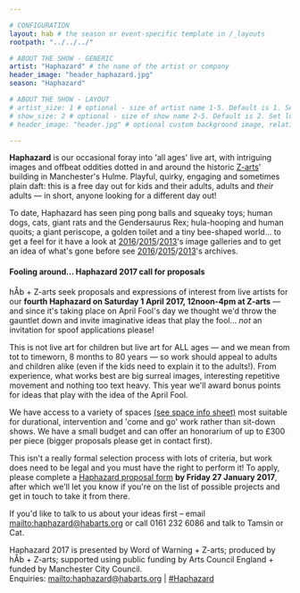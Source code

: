 ```yaml
---

# CONFIGURATION
layout: hab # the season or event-specific template in /_layouts
rootpath: "../../../"

# ABOUT THE SHOW - GENERIC
artist: "Haphazard" # the name of the artist or company
header_image: "header_haphazard.jpg"   
season: "Haphazard" 

# ABOUT THE SHOW - LAYOUT
# artist_size: 1 # optional - size of artist name 1-5. Default is 1. Set longer names to lower values
# show_size: 2 # optional - size of show name 2-5. Default is 2. Set longer names to lower values
# header_image: "header.jpg" # optional custom background image, relative to current page

---         
```

**Haphazard** is our occasional foray into 'all ages' live art, with intriguing images and offbeat oddities dotted in and around the historic <a href="http://www.z-arts.org" target="_blank">Z-arts</a>' building in Manchester's Hulme. Playful, quirky, engaging and sometimes plain daft: this is a free day out for kids and their adults, adults and *their* adults — in short, anyone looking for a different day out!        
        
To date, Haphazard has seen ping pong balls and squeaky toys; human dogs, cats, giant rats and the Gendersaurus Rex; hula-hooping and human quoits; a giant periscope, a golden toilet and a tiny bee-shaped world… to get a feel for it have a look at [2016](/galleries/2016-haphazard)/[2015](/galleries/2015-haphazard)/[2013](/galleries/2013-haphazard)'s image galleries and to get an idea of what's gone before see [2016](/archive/2016-haphazard)/[2015](/archive/2015-haphazard)/[2013](/archive/2013-spring/haphazard)'s archives.        
         
#### Fooling around… Haphazard 2017 call for proposals        
        
hÅb + Z-arts seek proposals and expressions of interest from live artists for our **fourth Haphazard on Saturday 1 April 2017, 12noon-4pm at Z-arts** — and since it's taking place on April Fool's day we thought we'd throw the gauntlet down and invite imaginative ideas that play the fool… *not* an invitation for spoof applications please!        
        
This is not live art for children but live art for ALL ages — and we mean from tot to timeworn, 8 months to 80 years — so work should appeal to adults and children alike (even if the kids need to explain it to the adults!). From experience, what works best are big surreal images, interesting repetitive movement and nothing too text heavy. This year we'll award bonus points for ideas that play with the idea of the April Fool.        
         
We have access to a variety of spaces <a href="http://phaven-prod.s3.amazonaws.com/files/document_part/asset/1810635/PouiG-jmpM8qhcdIrieANpFC5O0/Haphazard17_spaces.docx" target="_blank">(see space info sheet)</a> most suitable for durational, intervention and 'come and go' work rather than sit-down shows. We have a small budget and can offer an honorarium of up to £300 per piece (bigger proposals please get in contact first).           
        
This isn't a really formal selection process with lots of criteria, but work does need to be legal and you must have the right to perform it! To apply, please complete a <a href="http://habarts.wufoo.eu/forms/haphazard-2017-proposal-form" target="_blank">Haphazard proposal form</a> **by Friday 27 January 2017**, after which we'll let you know if you're on the list of possible projects and get in touch to take it from there.           
           
If you'd like to talk to us about your ideas first – email <mailto:haphazard@habarts.org> or call 0161 232 6086 and talk to Tamsin or Cat.        
        
Haphazard 2017 is presented by Word of Warning + Z-arts; produced by hÅb + Z-arts; supported using public funding by Arts Council England + funded by Manchester City Council.         
Enquiries: <mailto:haphazard@habarts.org> | <a href="http://twitter.com/hashtag/Haphazard" target="_blank">#Haphazard</a>
